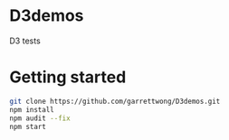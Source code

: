 # D3demos
D3 tests


# Getting started

```bash
git clone https://github.com/garrettwong/D3demos.git
npm install
npm audit --fix
npm start
```
